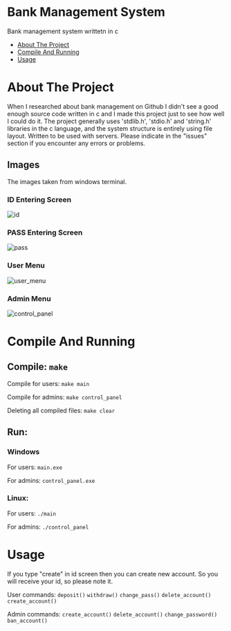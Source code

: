 # Bank Management System
Bank management system writtetn in c

* [About The Project](#about-the-project)
* [Compile And Running](#compile-and-running)
* [Usage](#usage)

# About The Project
When I researched about bank management on Github I didn't see a good enough source code written in c and I made this project just to see how well I could do it. The project generally uses 'stdlib.h', 'stdio.h' and 'string.h' libraries in the c language, and the system structure is entirely using file layout. Written to be used with servers. Please indicate in the "issues" section if you encounter any errors or problems.

## Images
The images taken from windows terminal.

### ID Entering Screen
![id](https://user-images.githubusercontent.com/77579421/121190327-9dd97300-c873-11eb-85bd-437bf9df8fdf.PNG)

### PASS Entering Screen
![pass](https://user-images.githubusercontent.com/77579421/121190330-9fa33680-c873-11eb-96dd-f2b9f2299243.PNG)

### User Menu
![user_menu](https://user-images.githubusercontent.com/77579421/121190337-a03bcd00-c873-11eb-9dde-57b3440ebb3a.PNG)

### Admin Menu
![control_panel](https://user-images.githubusercontent.com/77579421/121190345-a2059080-c873-11eb-96e0-4a72a67d5a70.PNG)


# Compile And Running

## Compile: ` make `

Compile for users: ` make main `

Compile for admins: ` make control_panel `

Deleting all compiled files: ` make clear `

## Run: 

### Windows

For users: ` main.exe ` 

For admins: ` control_panel.exe `

### Linux: 

For users: ` ./main ` 

For admins: ` ./control_panel `

# Usage
If you type "create" in id screen then you can create new account. So you will receive your id, so please note it.

User commands: ` deposit() ` ` withdraw() ` ` change_pass() ` ` delete_account() ` ` create_account() `

Admin commands: ` create_account() ` ` delete_account() ` ` change_password() ` ` ban_account() `
